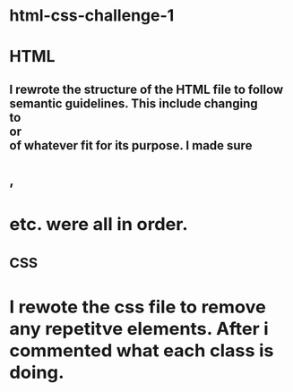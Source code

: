 # html-css-challenge-1

# HTML

## I rewrote the structure of the HTML file to follow semantic guidelines. This include changing <div> to <section> or <nav> of whatever fit for its purpose. I made sure <h1>,<h2> etc. were all in order.

# CSS

## I rewote the css file to remove any repetitve elements. After i commented what each class is doing.